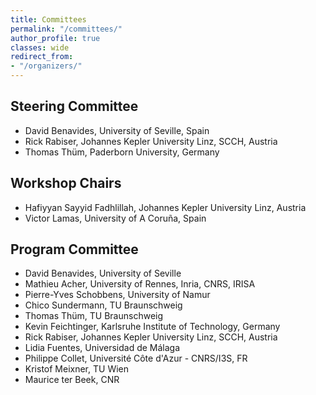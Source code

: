 ```yaml
---
title: Committees
permalink: "/committees/"
author_profile: true
classes: wide
redirect_from:
- "/organizers/"
---
```


## Steering Committee
* David Benavides, University of Seville, Spain
* Rick Rabiser, Johannes Kepler University Linz, SCCH, Austria
* Thomas Thüm, Paderborn University, Germany

## Workshop Chairs
* Hafiyyan Sayyid	Fadhlillah, Johannes Kepler University Linz, Austria
* Victor Lamas, University of A Coruña, Spain

## Program Committee

* David	Benavides, University of Seville
* Mathieu Acher, University of Rennes, Inria, CNRS, IRISA
* Pierre-Yves Schobbens, University of Namur 
* Chico	Sundermann,	TU Braunschweig   
* Thomas Thüm, TU Braunschweig 
* Kevin Feichtinger, Karlsruhe Institute of Technology, Germany
* Rick Rabiser, Johannes Kepler University Linz, SCCH, Austria
* Lidia	Fuentes, Universidad de Málaga
* Philippe Collet, Université Côte d'Azur - CNRS/I3S, FR
* Kristof Meixner, TU Wien
* Maurice ter Beek, CNR
